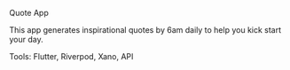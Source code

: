 Quote App

This app generates inspirational quotes by 6am daily to help you kick start your day.

Tools: Flutter, Riverpod, Xano, API
